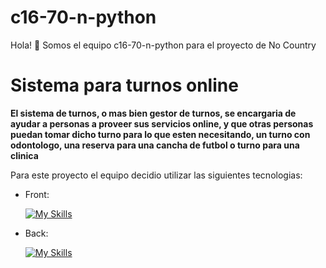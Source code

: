 # c16-70-n-python
Hola! 👋 Somos el equipo c16-70-n-python para el proyecto de No Country
# Sistema para turnos online
**El sistema de turnos, o mas bien gestor de turnos, se encargaria de ayudar a personas a proveer sus servicios online, y que otras personas puedan tomar dicho turno para lo que esten necesitando, un turno con odontologo, una reserva para una cancha de futbol o turno para una clinica**

Para este proyecto el equipo decidio utilizar las siguientes tecnologias:
- Front:

  [![My Skills](https://skillicons.dev/icons?i=js,html,bootstrap)](https://skillicons.dev)
  
- Back:

  [![My Skills](https://skillicons.dev/icons?i=python,flask)](https://skillicons.dev)

